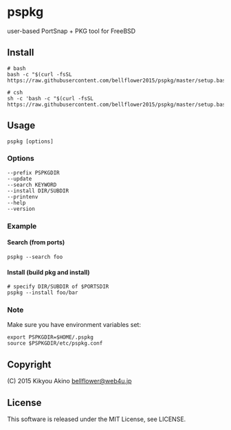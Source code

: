 # pspkg
user-based PortSnap + PKG tool for FreeBSD

## Install

    # bash
    bash -c "$(curl -fsSL https://raw.githubusercontent.com/bellflower2015/pspkg/master/setup.bash)"
    
    # csh
    sh -c 'bash -c "$(curl -fsSL https://raw.githubusercontent.com/bellflower2015/pspkg/master/setup.bash)"'

## Usage

    pspkg [options]

### Options

    --prefix PSPKGDIR
    --update
    --search KEYWORD
    --install DIR/SUBDIR
    --printenv
    --help
    --version

### Example

#### Search (from ports)

    pspkg --search foo

#### Install (build pkg and install)

    # specify DIR/SUBDIR of $PORTSDIR
    pspkg --install foo/bar

### Note
Make sure you have environment variables set:

    export PSPKGDIR=$HOME/.pspkg
    source $PSPKGDIR/etc/pspkg.conf

## Copyright
(C) 2015 Kikyou Akino <bellflower@web4u.jp>

## License
This software is released under the MIT License, see LICENSE.
